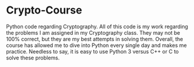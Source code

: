 # Crypto-Course
Python code regarding Cryptography.
All of this code is my work regarding the problems I am assigned in my Cryptography class.
They may not be 100% correct, but they are my best attempts in solving them.  Overall, the course has 
allowed me to dive into Python every single day and makes me practice.  Needless to say, it is easy to use
Python 3 versus C++ or C to solve these problems.

